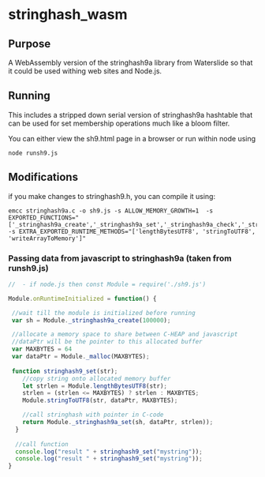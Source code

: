 # stringhash_wasm

## Purpose
A WebAssembly version of the stringhash9a library from Waterslide so that it could be used withing web sites and Node.js.

## Running
This includes a stripped down serial version of stringhash9a hashtable that can be used for set membership operations much like a bloom filter.

You can either view the sh9.html page in a browser or run within node using
```console
node runsh9.js
```

## Modifications
if you make changes to stringhash9.h, you can compile it using:
```console
emcc stringhash9a.c -o sh9.js -s ALLOW_MEMORY_GROWTH=1  -s EXPORTED_FUNCTIONS="['_stringhash9a_create','_stringhash9a_set','_stringhash9a_check','_stringhash9a_destroy']" -s EXTRA_EXPORTED_RUNTIME_METHODS="['lengthBytesUTF8', 'stringToUTF8', 'writeArrayToMemory']"
```

### Passing data from javascript to stringhash9a (taken from runsh9.js)
```javascript
//  - if node.js then const Module = require('./sh9.js')

Module.onRuntimeInitialized = function() {

 //wait till the module is initialized before running
 var sh = Module._stringhash9a_create(100000);

 //allocate a memory space to share between C-HEAP and javascript
 //dataPtr will be the pointer to this allocated buffer
 var MAXBYTES = 64
 var dataPtr = Module._malloc(MAXBYTES);
 
 function stringhash9_set(str);
    //copy string onto allocated memory buffer
    let strlen = Module.lengthBytesUTF8(str);
    strlen = (strlen <= MAXBYTES) ? strlen : MAXBYTES;
    Module.stringToUTF8(str, dataPtr, MAXBYTES);

    //call stringhash with pointer in C-code
    return Module._stringhash9a_set(sh, dataPtr, strlen));
  }
  
  //call function
  console.log("result " + stringhash9_set("mystring"));
  console.log("result " + stringhash9_set("mystring"));
}
````
